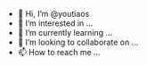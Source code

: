 - 👋 Hi, I’m @youtiaos
- 👀 I’m interested in ...
- 🌱 I’m currently learning ...
- 💞️ I’m looking to collaborate on ...
- 📫 How to reach me ...

<!---
youtiaos/youtiaos is a ✨ special ✨ repository because its `README.md` (this file) appears on your GitHub profile.
You can click the Preview link to take a look at your changes.
--->
